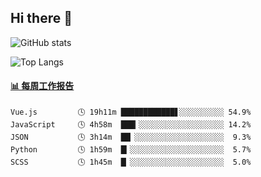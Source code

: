 ## Hi there 👋

![GitHub stats](https://github-readme-stats.orilight.top/api?username=orilights)

![Top Langs](https://github-readme-stats.orilight.top/api/top-langs/?username=orilights&layout=compact)

<!-- waka-box start -->
#### <a href="https://gist.github.com/92c8d5b388768c10efcba86e82b7c4fb" target="_blank">📊 每周工作报告</a>
```text
Vue.js         🕓 19h11m ████████████▋░░░░░░░░░░ 54.9%
JavaScript     🕓 4h58m  ███▎░░░░░░░░░░░░░░░░░░░ 14.2%
JSON           🕓 3h14m  ██▏░░░░░░░░░░░░░░░░░░░░  9.3%
Python         🕓 1h59m  █▎░░░░░░░░░░░░░░░░░░░░░  5.7%
SCSS           🕓 1h45m  █▏░░░░░░░░░░░░░░░░░░░░░  5.0%
```
<!-- Powered by https://github.com/journey-ad/waka-box-go . -->
<!-- waka-box end -->
